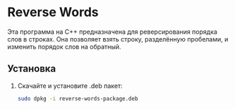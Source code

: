 # Reverse Words

Эта программа на C++ предназначена для реверсирования порядка слов в строках. Она позволяет взять строку, разделённую пробелами, и изменить порядок слов на обратный.

## Установка

1. Скачайте и установите .deb пакет:

   ```bash
   sudo dpkg -i reverse-words-package.deb
